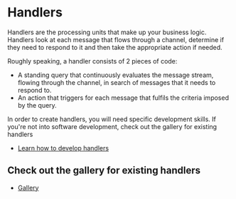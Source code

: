 # Handlers

Handlers are the processing units that make up your business logic. Handlers look at each message that flows through a channel, determine if they need to respond to it and then take the appropriate action if needed. 

Roughly speaking, a handler consists of 2 pieces of code:

* A standing query that continuously evaluates the message stream, flowing through the channel, in search of messages that it needs to respond to.
* An action that triggers for each message that fulfils the criteria imposed by the query.

In order to create handlers, you will need specific development skills. If you're not into software development, check out the gallery for existing handlers

* [Learn how to develop handlers](/documentation/developing-handlers)

## Check out the gallery for existing handlers

 * [Gallery](/handlers/gallery)